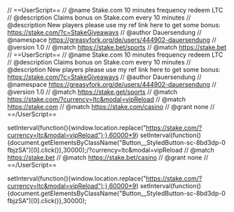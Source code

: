 // ==UserScript==
// @name         Stake.com 10 minutes frequency redeem LTC 
// @description  Claims bonus on Stake.com every 10 minutes
// @description  New players please use my ref link here to get some bonus: https://stake.com/?c=StakeGiveaways
// @author       Dauersendung
// @namespace    https://greasyfork.org/de/users/444902-dauersendung
// @version      1.0
// @match        https://stake.bet/sports
// @match        https://stake.bet // ==UserScript==
// @name         Stake.com 10 minutes frequency redeem LTC 
// @description  Claims bonus on Stake.com every 10 minutes
// @description  New players please use my ref link here to get some bonus: https://stake.com/?c=StakeGiveaways
// @author       Dauersendung
// @namespace    https://greasyfork.org/de/users/444902-dauersendung
// @version      1.0
// @match        https://stake.get/sports
// @match        https://stake.com/?currency=ltc&modal=vipReload
// @match        https://stake.com
// @match        https://stake.com/casino
// @grant        none
// ==/UserScript==


setInterval(function(){window.location.replace("https://stake.com/?currency=ltc&modal=vipReload");},60000*9)
setInterval(function(){document.getElementsByClassName("Button__StyledButton-sc-8bd3dp-0 fbjzSA")[0].click()},30000);/?currency=ltc&modal=vipReload
// @match        https://stake.bet
// @match        https://stake.bet/casino
// @grant        none
// ==/UserScript==


setInterval(function(){window.location.replace("https://stake.com/?currency=ltc&modal=vipReload");},60000*9)
setInterval(function(){document.getElementsByClassName("Button__StyledButton-sc-8bd3dp-0 fbjzSA")[0].click()},30000);
